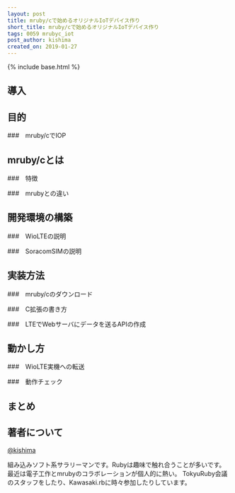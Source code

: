 ```yaml
---
layout: post
title: mruby/cで始めるオリジナルIoTデバイス作り
short_title: mruby/cで始めるオリジナルIoTデバイス作り
tags: 0059 mrubyc_iot
post_author: kishima
created_on: 2019-01-27
---
```

{% include base.html %}

## 導入

## 目的

###　mruby/cでIOP

## mruby/cとは

###　特徴

###　mrubyとの違い

## 開発環境の構築

###　WioLTEの説明

###　SoracomSIMの説明

## 実装方法

###　mruby/cのダウンロード

###　C拡張の書き方

###　LTEでWebサーバにデータを送るAPIの作成

## 動かし方

###　WioLTE実機への転送

###　動作チェック

## まとめ

## 著者について

[@kishima](https://twitter.com/kishima)

組み込みソフト系サラリーマンです。Rubyは趣味で触れ合うことが多いです。最近は電子工作とmrubyのコラボレーションが個人的に熱い。
TokyuRuby会議のスタッフをしたり、Kawasaki.rbに時々参加したりしています。
